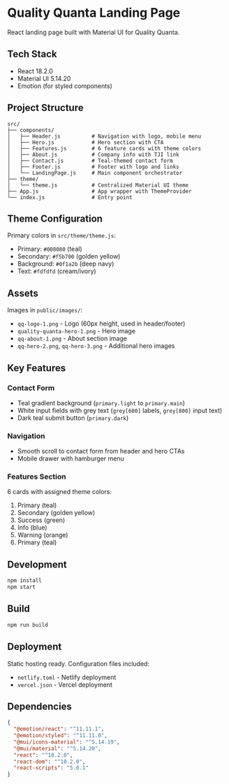 # Quality Quanta Landing Page

React landing page built with Material UI for Quality Quanta.

## Tech Stack

- React 18.2.0
- Material UI 5.14.20
- Emotion (for styled components)

## Project Structure

```
src/
├── components/
│   ├── Header.js          # Navigation with logo, mobile menu
│   ├── Hero.js            # Hero section with CTA
│   ├── Features.js        # 6 feature cards with theme colors
│   ├── About.js           # Company info with TJI link
│   ├── Contact.js         # Teal-themed contact form
│   ├── Footer.js          # Footer with logo and links
│   └── LandingPage.js     # Main component orchestrator
├── theme/
│   └── theme.js           # Centralized Material UI theme
├── App.js                 # App wrapper with ThemeProvider
└── index.js               # Entry point
```

## Theme Configuration

Primary colors in `src/theme/theme.js`:
- Primary: `#008080` (teal)
- Secondary: `#f5b700` (golden yellow)
- Background: `#0f1a2b` (deep navy)
- Text: `#fdfdfd` (cream/ivory)

## Assets

Images in `public/images/`:
- `qq-logo-1.png` - Logo (60px height, used in header/footer)
- `quality-quanta-hero-1.png` - Hero image
- `qq-about-1.png` - About section image
- `qq-hero-2.png`, `qq-hero-3.png` - Additional hero images

## Key Features

### Contact Form
- Teal gradient background (`primary.light` to `primary.main`)
- White input fields with grey text (`grey[600]` labels, `grey[800]` input text)
- Dark teal submit button (`primary.dark`)

### Navigation
- Smooth scroll to contact form from header and hero CTAs
- Mobile drawer with hamburger menu

### Features Section
6 cards with assigned theme colors:
1. Primary (teal)
2. Secondary (golden yellow)  
3. Success (green)
4. Info (blue)
5. Warning (orange)
6. Primary (teal)

## Development

```bash
npm install
npm start
```

## Build

```bash
npm run build
```

## Deployment

Static hosting ready. Configuration files included:
- `netlify.toml` - Netlify deployment
- `vercel.json` - Vercel deployment

## Dependencies

```json
{
  "@emotion/react": "^11.11.1",
  "@emotion/styled": "^11.11.0", 
  "@mui/icons-material": "^5.14.19",
  "@mui/material": "^5.14.20",
  "react": "^18.2.0",
  "react-dom": "^18.2.0",
  "react-scripts": "5.0.1"
}
```

